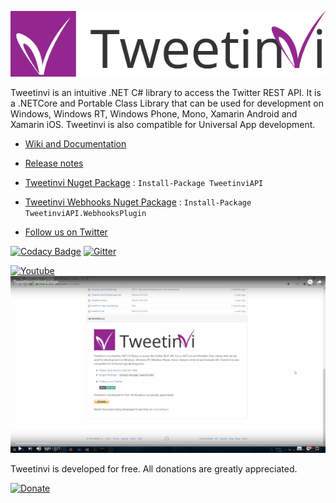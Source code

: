 ![Tweetinvi](https://raw.githubusercontent.com/linvi/tweetinvi.issues/master/tweetinvi-title-tight-purple.png)

Tweetinvi is an intuitive .NET C# library to access the Twitter REST API. It is a .NETCore and Portable Class Library that can be used for development on Windows, Windows RT, Windows Phone, Mono, Xamarin Android and Xamarin iOS. Tweetinvi is also compatible for Universal App development.

* [Wiki and Documentation](https://github.com/linvi/tweetinvi/wiki)
* [Release notes](https://github.com/linvi/tweetinvi/releases)
* [Tweetinvi Nuget Package](https://www.nuget.org/packages/TweetinviAPI/) : `Install-Package TweetinviAPI`
* [Tweetinvi Webhooks Nuget Package](https://www.nuget.org/packages/TweetinviAPI.WebhooksPlugin/) : `Install-Package TweetinviAPI.WebhooksPlugin`

* [Follow us on Twitter](https://twitter.com/TweetinviApi)

[![Codacy Badge](https://api.codacy.com/project/badge/Grade/cebba475488d4662b1e4727478fcc26e)](https://app.codacy.com/app/linvi/tweetinvi?utm_source=github.com&utm_medium=referral&utm_content=linvi/tweetinvi&utm_campaign=Badge_Grade_Dashboard)
 [![Gitter](https://badges.gitter.im/Join%20Chat.svg)](https://gitter.im/linvi/tweetinvi?utm_source=badge&utm_medium=badge&utm_campaign=pr-badge&utm_content=body_badge)

[![Youtube](https://www.youtube.com/yt/img/logo_1x.png)](https://www.youtube.com/watch?v=1maeTudF8cQ)
[![Tutorial](https://raw.githubusercontent.com/linvi/tweetinvi.issues/master/youtube.tutorial.screenshot.png)](https://www.youtube.com/watch?v=1maeTudF8cQ)




Tweetinvi is developed for free. All donations are greatly appreciated.

[![Donate](https://www.paypalobjects.com/en_US/i/btn/btn_donate_LG.gif)](https://www.paypal.com/cgi-bin/webscr?cmd=_s-xclick&hosted_button_id=4W8BCYB4FVSN6)
